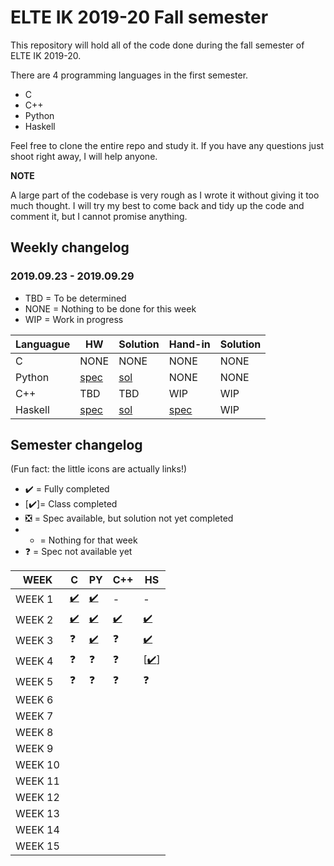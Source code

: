 # ELTE IK 2019-20 Fall semester

This repository will hold all of the code done during the fall semester of ELTE IK 2019-20.  

There are 4 programming languages in the first semester.
- C
- C++
- Python
- Haskell

Feel free to clone the entire repo and study it. If you have any questions just shoot right away, I will help anyone.

**NOTE**

A large part of the codebase is very rough as I wrote it without giving it too much thought. I will try my best to come back and 
tidy up the code and comment it, but I cannot promise anything.

## Weekly changelog
### 2019.09.23 - 2019.09.29

- TBD = To be determined
- NONE = Nothing to be done for this week
- WIP = Work in progress

|   Languague   | HW | Solution | Hand-in | Solution |
| ------------- | -- | -------- | ------- | -------- |
|       C       |NONE|NONE|NONE|NONE|
|     Python    |[spec](https://docs.google.com/document/d/1Rs6kQr4kPAaEutmy-4yN4HEJYTxUqwuD_DeQil2suwI/edit)|[sol](https://github.com/Yazurai/ELTE-IK-19-20/tree/master/PY/Week%203/HW)|NONE|NONE|
|      C++      |TBD|TBD|WIP|WIP|
|    Haskell    |[spec](https://people.inf.elte.hu/poor_a/fp2.pdf)|[sol](https://github.com/Yazurai/ELTE-IK-19-20/blob/master/HS/WEEK%203/class.hs)|[spec](https://github.com/Yazurai/ELTE-IK-19-20/blob/master/HS/WEEK%203/HW.txt)|WIP|

## Semester changelog

(Fun fact: the little icons are actually links!)
- ✔️  = Fully completed
- [✔️]= Class completed
- ❎  = Spec available, but solution not yet completed
- -   = Nothing for that week
- ❓  = Spec not available yet

| WEEK | C | PY | C++ | HS |
| ---- | - | -- | --- | -- |
| WEEK 1|[✔️](https://github.com/Yazurai/ELTE-IK-19-20/tree/master/C/Week%201)|[✔️](https://github.com/Yazurai/ELTE-IK-19-20/tree/master/PY/Week%201)|-|-|
| WEEK 2|[✔️](https://github.com/Yazurai/ELTE-IK-19-20/tree/master/C/Week%202)|[✔️](https://github.com/Yazurai/ELTE-IK-19-20/tree/master/PY/Week%202)|[✔️](https://github.com/Yazurai/ELTE-IK-19-20/tree/master/C%2B%2B/WEEK%202)|[✔️](https://github.com/Yazurai/ELTE-IK-19-20/tree/master/HS/WEEK%202)|
| WEEK 3|❓|[✔️](https://github.com/Yazurai/ELTE-IK-19-20/tree/master/PY/Week%203)|❓|[✔️](https://github.com/Yazurai/ELTE-IK-19-20/tree/master/HS/WEEK%203)|
| WEEK 4|❓|❓|❓|[[✔️](https://github.com/Yazurai/ELTE-IK-19-20/tree/master/HS/WEEK%204)]|
| WEEK 5|❓|❓|❓|❓|
| WEEK 6|||||
| WEEK 7|||||
| WEEK 8|||||
| WEEK 9|||||
| WEEK 10|||||
| WEEK 11|||||
| WEEK 12|||||
| WEEK 13|||||
| WEEK 14|||||
| WEEK 15|||||
